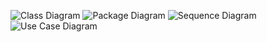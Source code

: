 ![Class Diagram](https://www.planttext.com/api/plantuml/png/N98zRiCm38LtdKAZE_W2HH4azL1qAG8a5w0jmb4YIm595p3Qdgn3ZzGhr3zIOTcBW4UGt-EZVxz_zYn0qdTEARvPhoamAjKuODP790vUVoWzVISXwrljeSD5i5uqj9XLM_G6QP7UWpMQxmYtuc6bDEYm9X1yjYGN0yDO_Kh8a_G6nxavanVrrMHg1zSGKIRqjKFzSZoiqMFNaA51PFHNJQGrz8pGN90sKEpkBWo86ohtzHKRoRWC3cXOWMIQcA5R0eC7PjlwRbmburUX9yODlfd5j_-qCxaA1bV3qLDmBcPNf0nZQba0iu6uRv7sbkMT7SMRFtsMPJf6fiKUbNhBSfVyFyP1h7SgUSZAYysfhFRZ7QQVxWy00F__0m00)
![Package Diagram](https://www.planttext.com/api/plantuml/png/P90z3i8m38NtdCBgdXiWL8JOAvKBHAb5eoPn5QS30ax6m96u0lr5RUhnU_Rpix_lJyvHXTWvAmGtnaCWHY5QfHjrGyXANHDPAEySqMNm4D3NNosGMeiB7afRnGm51YQVm39s5VgOq2igNMCOwKjixS_K1KRU-qz20Yy-aBLkMP6QdIfdlE4OL3JazvwZlfwSZe33KyfDzZLVfvzxGCfZccLk6wKvUxyaHryDZ_y1003__mC0)
![Sequence Diagram](https://www.planttext.com/api/plantuml/png/J8_H3S8m34J_FOKNw0BvG9Kg5g0i41AZLarYuJWinqT7OWMQ4aG_VNTwldk_rZwh5Iqn0EHbJYYS2S0wPS5HYwUaxRgITHC9G9EnE_qqWnTw5CgAoaX9E0JSM8wBRBGMglbXLmmE4xa5xTFEmTu2OGwi6RukTaVmM9r_yWXhFGoUzu-nTdASxhD4yW0z9LztVG000F__0m00)
![Use Case Diagram](https://www.planttext.com/api/plantuml/png/N94z3i8m38Ltdy9Yxm0Ks10841CBVxlLMgMYJIex5OTZu4XSWLAbX7RyyfwVV_9-lbRgI5nT5W1wpmsALGQWn5d1awjJDixJcIcviNXQfsLk06hbX9Hnj3DYYmARX8sjHNc4f7ZPZ8FZclF3Y-hLIL2tOgj-wJI8RUk-6WTrBvGohbNpp9JDl5twB5WEP2ZZRg7ECF_BOCD2Zl78bPMVOm7WQp2Abkq-VPuCU0hWx-GVuW7F0DhJUPptg6ctOfD-V-C3003__mC0)
